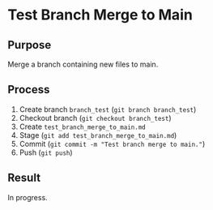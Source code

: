 # Test Branch Merge to Main

## Purpose

Merge a branch containing new files to main.

## Process

1. Create branch `branch_test` (`git branch branch_test`)
2. Checkout branch (`git checkout branch_test`)
3. Create `test_branch_merge_to_main.md`
4. Stage (`git add test_branch_merge_to_main.md`)
5. Commit (`git commit -m "Test branch merge to main."`)
6. Push (`git push`)

## Result

In progress.